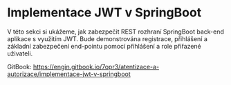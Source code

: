 # Implementace JWT v SpringBoot

V této sekci si ukážeme, jak zabezpečit REST rozhraní SpringBoot back-end aplikace s využitím JWT. Bude demonstrována registrace, přihlášení a základní zabezpečení end-pointu pomocí přihlášení a role přiřazené uživateli.

GitBook: https://engin.gitbook.io/7opr3/atentizace-a-autorizace/implementace-jwt-v-springboot
